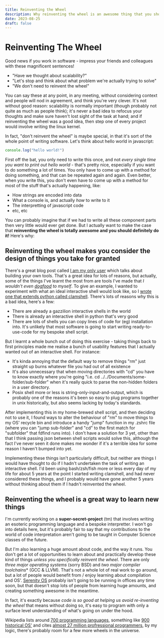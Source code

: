 ```yaml
---
title: Reinventing the Wheel
description: Why reinventing the wheel is an awesome thing that you should do
date: 2023-08-25
draft: false
---
```



# Reinventing The Wheel

Good news if you work in software - impress your friends and colleagues with these magnificent sentences!

- "Have we thought about scalability?"
- "Let's stop and think about what problem we're actually trying to solve"
- "We don't need to reinvent the wheel"

You can say these at any point, in any meeting, without considering context and people will nod in agreement, and think you're very clever. It's not without good reason: scalability is normally important (though probably not quite as much as people think); it's never a bad idea to refocus your thoughts and make sure haven't lost sight of the task at hand; and if reinventing the wheel was a good idea, then step one of every project would involve writing the linux kernel.

In fact, "don't reinvent the wheel" is maybe special, in that it's sort of the whole point of writing software. Let's think about hello world in javascript:

```javascript
console.log("hello world!")
```

First off the bat, you only need to write this once, and not *every single time you want to print out hello world* - that's pretty nice, especially if you want to do something a lot of times. You only have to come up with a method for doing something, and that can be repeated again and again. Even better, when you write this, you don't even have to come up with a method for most of the stuff that's actually happening, like:

- How strings are encoded into data
- What a console is, and actually *how* to write to it
- The interpretting of javascript code
- etc, etc

You can probably imagine that if we had to write all these component parts then very little would ever get done. But I actually want to make the case that **reinventing the wheel is totally awesome and you should definitely do it!** Here's why:


## Reinventing the wheel makes you consider the design of things you take for granted

There's a great blog post called [I am my only user](https://blubsblog.bearblog.dev/i-am-the-only-user/) which talks about building your own tools. That's a great idea for lots of reasons, but actually, some of the things I've learnt the most from are tools I've made that *I wouldn't even [dogfood](https://en.wikipedia.org/wiki/Eating_your_own_dog_food) to myself*. To give an example, I wanted to experiment with what an ideal interactive shell would look like, so I [wrote one that extends python called clamshell](). There's lots of reasons why this is a bad idea, here's a few:
- There are already a gazzilion interactive shells in the world
- There is already an interactive shell in python that's very good
- There are lots of shells you can copy lines of code for (eg) installation into. It's unlikely that most software is going to start writing ready-to-use-code for my bespoke shell script.

But I learnt a whole bunch out of doing this exercise - taking things back to first principles made me realise a bunch of usability features that I actually wanted out of an interactive shell. For instance:

- It's kinda annoying that the default way to remove things "rm" just straight up burns whatever file you had out of all existence
- It's also unnecessary that when moving directories with "cd" you have to know exactly where you're going "i.e. cd ../../Documents/some-folder/sub-folder" when it's really quick to parse the non-hidden folders in a user directory.
- Posix shell more or less is string-only-input-and-output, which is probably one of the reasons it's been so easy to plug programs together in unix historically, but also seems lacking by today's standards.

After implementing this in my home-brewed shell script, and then deciding not to use it, I found ways to alter the behaviour of "rm" to move things to my OS' recycle bin and introduce a handy "jump" function in my .zshrc file (where you can "jump sub-folder" and "cd" to the first match for "subfolder" that fdfind runs into). I don't have a solution for 3 yet, other than that I think passing json between shell scripts would solve this, although the fact I've never seen it done makes me wonder if it's a terrible idea for some reason I haven't bumped into yet.

Implementing these things isn't particularly difficult, but neither are things I would have thought to do if I hadn't undertaken the task of writing an interactive shell. I'd been using bash/zsh/fish more or less every day of my life for about 5 years at the point I started writing clamshell, and had never considered these things, and I probably would have gone another 5 years without thinking about them if I hadn't reinvented the wheel.


## Reinventing the wheel is a great way to learn new things

I'm currently working on a **super-secret-project** (tm) that involves writing an esoteric programming language and a bespoke interpretter. I won't go into details here, but it's probably fair to say that my contributions to the world of code interpretation aren't going to be taught in Computer Science classes of the future.

But I'm also learning a huge amount about code, and the way it runs. You don't get a lot of opportunities to learn about and practically develop these kind of things *unless you specifically reinvent the wheel*. There are only *three major operating systems* (sorry BSD) and *two major compiler toolchains** (GCC & LLVM). That's not a whole lot of real work to go around, but a lot of people would benefit from / enjoy learning about compilation and OS'. [Serenity OS](https://serenityos.org/) probably isn't going to be running in offices any time soon, but that doesn't stop lots of people from learning huge amounts, and creating something awesome in the meantime.

In fact, it's exactly because *code is so good at helping us avoid re-inventing the wheel* that means without doing so, it's easy to program with only a surface level understanding of what's going on under the hood.

Wikipedia lists around [700 programming languages](https://en.wikipedia.org/wiki/List_of_programming_languages), something like [900 historical OS'](https://en.wikipedia.org/wiki/List_of_operating_systems) and cites [almost 27 million profressional programmers](https://en.wikipedia.org/wiki/Software_engineering_demographics), by my logic, there's probably room for a few more wheels in the universe.
